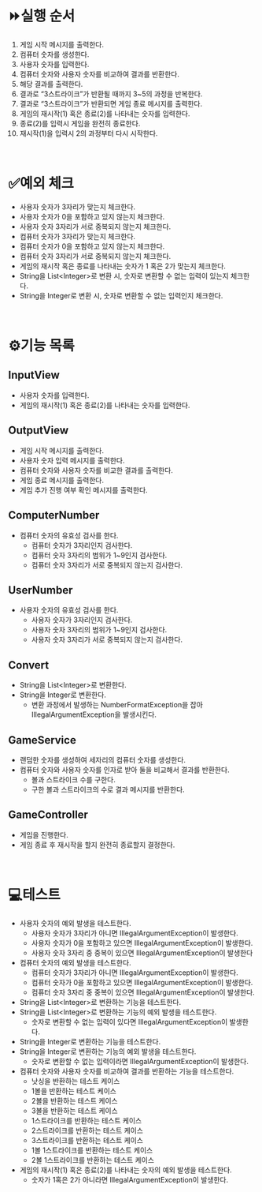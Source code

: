# ⏩실행 순서

1. 게임 시작 메시지를 출력한다.
2. 컴퓨터 숫자를 생성한다.
3. 사용자 숫자를 입력한다.
4. 컴퓨터 숫자와 사용자 숫자를 비교하여 결과를 반환한다.
5. 해당 결과를 출력한다.
6. 결과로 “3스트라이크”가 반환될 때까지 3~5의 과정을 반복한다.
7. 결과로 “3스트라이크”가 반환되면 게임 종료 메시지를 출력한다.
8. 게임의 재시작(1) 혹은 종료(2)를 나타내는 숫자를 입력한다.
9. 종료(2)를 입력시 게임을 완전히 종료한다.
10. 재시작(1)을 입력시 2의 과정부터 다시 시작한다.

<br>

# ✅예외 체크

- 사용자 숫자가 3자리가 맞는지 체크한다.
- 사용자 숫자가 0을 포함하고 있지 않는지 체크한다.
- 사용자 숫자 3자리가 서로 중복되지 않는지 체크한다.
- 컴퓨터 숫자가 3자리가 맞는지 체크한다.
- 컴퓨터 숫자가 0을 포함하고 있지 않는지 체크한다.
- 컴퓨터 숫자 3자리가 서로 중복되지 않는지 체크한다.
- 게임의 재시작 혹은 종료를 나타내는 숫자가 1 혹은 2가 맞는지 체크한다.
- String을 List\<Integer\>로 변환 시, 숫자로 변환할 수 없는 입력이 있는지 체크한다.
- String을 Integer로 변환 시, 숫자로 변환할 수 없는 입력인지 체크한다.

<br>

# ⚙️기능 목록

## InputView

- 사용자 숫자를 입력한다.
- 게임의 재시작(1) 혹은 종료(2)를 나타내는 숫자를 입력한다.

## OutputView

- 게임 시작 메시지를 출력한다.
- 사용자 숫자 입력 메시지를 출력한다.
- 컴퓨터 숫자와 사용자 숫자를 비교한 결과를 출력한다.
- 게임 종료 메시지를 출력한다.
- 게임 추가 진행 여부 확인 메시지를 출력한다.

## ComputerNumber

- 컴퓨터 숫자의 유효성 검사를 한다.
    - 컴퓨터 숫자가 3자리인지 검사한다.
    - 컴퓨터 숫자 3자리의 범위가 1~9인지 검사한다.
    - 컴퓨터 숫자 3자리가 서로 중복되지 않는지 검사한다.

## UserNumber

- 사용자 숫자의 유효성 검사를 한다.
    - 사용자 숫자가 3자리인지 검사한다.
    - 사용자 숫자 3자리의 범위가 1~9인지 검사한다.
    - 사용자 숫자 3자리가 서로 중복되지 않는지 검사한다.

## Convert

- String을 List\<Integer\>로 변환한다.
- String을 Integer로 변환한다.
    - 변환 과정에서 발생하는 NumberFormatException을 잡아 IllegalArgumentException을 발생시킨다.

## GameService

- 랜덤한 숫자를 생성하여 세자리의 컴퓨터 숫자를 생성한다.
- 컴퓨터 숫자와 사용자 숫자를 인자로 받아 둘을 비교해서 결과를 반환한다.
    - 볼과 스트라이크 수를 구한다.
    - 구한 볼과 스트라이크의 수로 결과 메시지를 반환한다.

## GameController

- 게임을 진행한다.
- 게임 종료 후 재시작을 할지 완전히 종료할지 결정한다.

<br>

# 💻테스트

- 사용자 숫자의 예외 발생을 테스트한다.
    - 사용자 숫자가 3자리가 아니면 IllegalArgumentException이 발생한다.
    - 사용자 숫자가 0을 포함하고 있으면 IllegalArgumentException이 발생한다.
    - 사용자 숫자 3자리 중 중복이 있으면 IllegalArgumentException이 발생한다
- 컴퓨터 숫자의 예외 발생을 테스트한다.
    - 컴퓨터 숫자가 3자리가 아니면 IllegalArgumentException이 발생한다.
    - 컴퓨터 숫자가 0을 포함하고 있으면 IllegalArgumentException이 발생한다.
    - 컴퓨터 숫자 3자리 중 중복이 있으면 IllegalArgumentException이 발생한다.
- String을 List\<Integer\>로 변환하는 기능을 테스트한다.
- String을 List\<Integer\>로 변환하는 기능의 예외 발생을 테스트한다.
    - 숫자로 변환할 수 없는 입력이 있다면 IllegalArgumentException이 발생한다.
- String을 Integer로 변환하는 기능을 테스트한다.
- String을 Integer로 변환하는 기능의 예외 발생을 테스트한다.
    - 숫자로 변환할 수 없는 입력이라면 IllegalArgumentException이 발생한다.
- 컴퓨터 숫자와 사용자 숫자를 비교하여 결과를 반환하는 기능을 테스트한다.
    - 낫싱을 반환하는 테스트 케이스
    - 1볼을 반환하는 테스트 케이스
    - 2볼을 반환하는 테스트 케이스
    - 3볼을 반환하는 테스트 케이스
    - 1스트라이크를 반환하는 테스트 케이스
    - 2스트라이크를 반환하는 테스트 케이스
    - 3스트라이크를 반환하는 테스트 케이스
    - 1볼 1스트라이크를 반환하는 테스트 케이스
    - 2볼 1스트라이크를 반환하는 테스트 케이스
- 게임의 재시작(1) 혹은 종료(2)를 나타내는 숫자의 예외 발생을 테스트한다.
    - 숫자가 1혹은 2가 아니라면 IllegalArgumentException이 발생한다.
